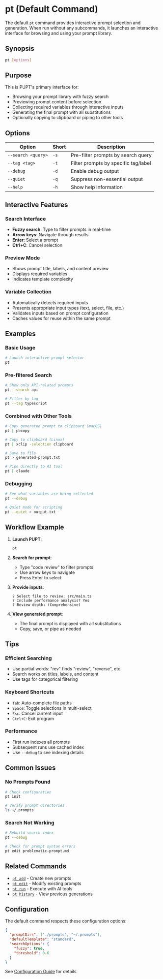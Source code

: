 # pt (Default Command)

The default `pt` command provides interactive prompt selection and generation. When run without any subcommands, it launches an interactive interface for browsing and using your prompt library.

## Synopsis

```bash
pt [options]
```

## Purpose

This is PUPT's primary interface for:
- Browsing your prompt library with fuzzy search
- Previewing prompt content before selection
- Collecting required variables through interactive inputs
- Generating the final prompt with all substitutions
- Optionally copying to clipboard or piping to other tools

## Options

| Option | Short | Description |
|--------|-------|-------------|
| `--search <query>` | `-s` | Pre-filter prompts by search query |
| `--tag <tag>` | `-t` | Filter prompts by specific tag/label |
| `--debug` | `-d` | Enable debug output |
| `--quiet` | `-q` | Suppress non-essential output |
| `--help` | `-h` | Show help information |

## Interactive Features

### Search Interface
- **Fuzzy search**: Type to filter prompts in real-time
- **Arrow keys**: Navigate through results
- **Enter**: Select a prompt
- **Ctrl+C**: Cancel selection

### Preview Mode
- Shows prompt title, labels, and content preview
- Displays required variables
- Indicates template complexity

### Variable Collection
- Automatically detects required inputs
- Presents appropriate input types (text, select, file, etc.)
- Validates inputs based on prompt configuration
- Caches values for reuse within the same prompt

## Examples

### Basic Usage
```bash
# Launch interactive prompt selector
pt
```

### Pre-filtered Search
```bash
# Show only API-related prompts
pt --search api

# Filter by tag
pt --tag typescript
```

### Combined with Other Tools
```bash
# Copy generated prompt to clipboard (macOS)
pt | pbcopy

# Copy to clipboard (Linux)
pt | xclip -selection clipboard

# Save to file
pt > generated-prompt.txt

# Pipe directly to AI tool
pt | claude
```

### Debugging
```bash
# See what variables are being collected
pt --debug

# Quiet mode for scripting
pt --quiet > output.txt
```

## Workflow Example

1. **Launch PUPT**:
   ```bash
   pt
   ```

2. **Search for prompt**:
   - Type "code review" to filter prompts
   - Use arrow keys to navigate
   - Press Enter to select

3. **Provide inputs**:
   ```
   ? Select file to review: src/main.ts
   ? Include performance analysis? Yes
   ? Review depth: (Comprehensive)
   ```

4. **View generated prompt**:
   - The final prompt is displayed with all substitutions
   - Copy, save, or pipe as needed

## Tips

### Efficient Searching
- Use partial words: "rev" finds "review", "reverse", etc.
- Search works on titles, labels, and content
- Use tags for categorical filtering

### Keyboard Shortcuts
- `Tab`: Auto-complete file paths
- `Space`: Toggle selections in multi-select
- `Esc`: Cancel current input
- `Ctrl+C`: Exit program

### Performance
- First run indexes all prompts
- Subsequent runs use cached index
- Use `--debug` to see indexing details

## Common Issues

### No Prompts Found
```bash
# Check configuration
pt init

# Verify prompt directories
ls ~/.prompts
```

### Search Not Working
```bash
# Rebuild search index
pt --debug

# Check for prompt syntax errors
pt edit problematic-prompt.md
```

## Related Commands

- [`pt add`](/commands/add) - Create new prompts
- [`pt edit`](/commands/edit) - Modify existing prompts
- [`pt run`](/commands/run) - Execute with AI tools
- [`pt history`](/commands/history) - View previous generations

## Configuration

The default command respects these configuration options:

```json
{
  "promptDirs": ["./prompts", "~/.prompts"],
  "defaultTemplate": "standard",
  "searchOptions": {
    "fuzzy": true,
    "threshold": 0.6
  }
}
```

See [Configuration Guide](/guide/configuration) for details.